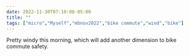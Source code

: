 ---date: 2022-11-30T07:10:08-05:00title: ""tags: ["micro","Myself","mbnov2022","bike commute","wind","bike"]---Pretty windy this morning, which will add another dimension to bike commute safety.